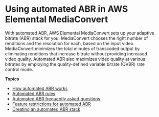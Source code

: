 # Using automated ABR in AWS Elemental MediaConvert<a name="auto-abr"></a>

With automated ABR, AWS Elemental MediaConvert sets up your adaptive bitrate \(ABR\) stack for you\. MediaConvert chooses the right number of renditions and the resolution for each, based on the input video\. MediaConvert minimizes the total minutes of transcoded output by eliminating renditions that increase bitrate without providing increased video quality\. Automated ABR also maximizes video quality at various bitrates by employing the quality\-defined variable bitrate \(QVBR\) rate control mode\.

**Topics**
+ [How automated ABR works](how-automated-abr-works.md)
+ [Automated ABR rules](automated-abr-rules.md)
+ [Automated ABR frequently asked questions](automated-abr-frequently-asked-questions.md)
+ [Feature restrictions for automated ABR](feature-restrictions-for-automated-abr.md)
+ [Creating an automated ABR stack](creating-an-automated-abr-stack.md)